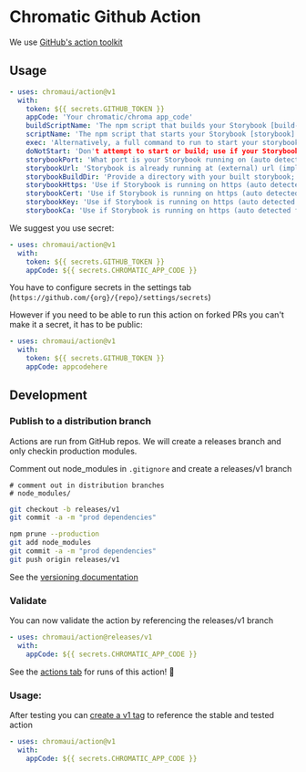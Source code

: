 # Chromatic Github Action

We use [GitHub's action toolkit](https://github.com/actions/toolkit/blob/master/README.md#packages)

## Usage

```yaml
- uses: chromaui/action@v1
  with:
    token: ${{ secrets.GITHUB_TOKEN }}
    appCode: 'Your chromatic/chroma app_code'
    buildScriptName: 'The npm script that builds your Storybook [build-storybook]'
    scriptName: 'The npm script that starts your Storybook [storybook]'
    exec: 'Alternatively, a full command to run to start your storybook'
    doNotStart: 'Don't attempt to start or build; use if your Storybook is already running'
    storybookPort: 'What port is your Storybook running on (auto detected from -s, if set)'
    storybookUrl: 'Storybook is already running at (external) url (implies -S)'
    storybookBuildDir: 'Provide a directory with your built storybook; use if you've already built your storybook'
    storybookHttps: 'Use if Storybook is running on https (auto detected from -s, if set)'
    storybookCert: 'Use if Storybook is running on https (auto detected from -s, if set)'
    storybookKey: 'Use if Storybook is running on https (auto detected from -s, if set)'
    storybookCa: 'Use if Storybook is running on https (auto detected from -s, if set)'
```


We suggest you use secret:

```yaml
- uses: chromaui/action@v1
  with:
    token: ${{ secrets.GITHUB_TOKEN }}
    appCode: ${{ secrets.CHROMATIC_APP_CODE }}
```

You have to configure secrets in the settings tab (`https://github.com/{org}/{repo}/settings/secrets`)

However if you need to be able to run this action on forked PRs you can't make it a secret, it has to be public:

```yaml
- uses: chromaui/action@v1
  with:
    token: ${{ secrets.GITHUB_TOKEN }}
    appCode: appcodehere
```

## Development

### Publish to a distribution branch

Actions are run from GitHub repos. We will create a releases branch and only checkin production modules. 

Comment out node_modules in `.gitignore` and create a releases/v1 branch
```plaintext
# comment out in distribution branches
# node_modules/
```

```sh
git checkout -b releases/v1
git commit -a -m "prod dependencies"
```

```sh
npm prune --production
git add node_modules
git commit -a -m "prod dependencies"
git push origin releases/v1
```

See the [versioning documentation](https://github.com/actions/toolkit/blob/master/docs/action-versioning.md)

### Validate

You can now validate the action by referencing the releases/v1 branch

```yaml
- uses: chromaui/action@releases/v1
  with:
    appCode: ${{ secrets.CHROMATIC_APP_CODE }}
```

See the [actions tab](https://github.com/chromaui/action/actions) for runs of this action! :rocket:

### Usage:

After testing you can [create a v1 tag](https://github.com/actions/toolkit/blob/master/docs/action-versioning.md) to reference the stable and tested action

```yaml
- uses: chromaui/action@v1
  with:
    appCode: ${{ secrets.CHROMATIC_APP_CODE }}
```
